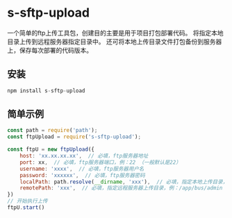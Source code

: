 # s-sftp-upload

一个简单的ftp上传工具包，创建目的主要是用于项目打包部署代码。
将指定本地目录上传到远程服务器指定目录中。
还可将本地上传目录文件打包备份到服务器上，保存每次部署的代码版本。

## 安装

```javascript
npm install s-sftp-upload
```

## 简单示例

``` javascript
const path = require('path');
const ftpUpload = require('s-sftp-upload');

const ftpU = new ftpUpload({
    host: 'xx.xx.xx.xx',  // 必填，ftp服务器地址
    port: xx,  // 必填，ftp服务器端口，例：22 （一般默认是22）
    username: 'xxxx',  // 必填，ftp服务器用户名
    password: 'xxxxxx',  // 必填，ftp服务器密码
    localPath: path.resolve(__dirname, 'xxx'),  // 必填，指定本地上传目录，例：./dist
    remotePath: 'xxx',  // 必填，指定远程服务器上传目录，例：/app/bus/admin
})
// 开始执行上传
ftpU.start()
```

